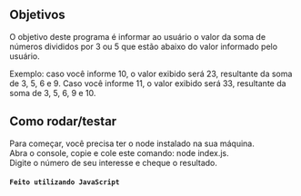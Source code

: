 ## Objetivos

O objetivo deste programa é informar ao usuário o valor da soma de números divididos por 3 ou 5 que estão abaixo do valor informado pelo usuário.

Exemplo: caso você informe 10, o valor exibido será 23, resultante da soma de 3, 5, 6 e 9.
	Caso você informe 11, o valor exibido será 33, resultante da soma de 3, 5, 6, 9 e 10.

## Como rodar/testar

Para começar, você precisa ter o node instalado na sua máquina.\
Abra o console, copie e cole este comando: node index.js.\
Digite o número de seu interesse e cheque o resultado.

#### `Feito utilizando JavaScript`

